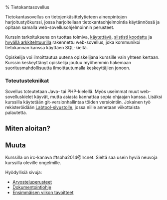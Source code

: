 % Tietokantasovellus

Tietokantasovellus on tietojenkäsittelytieteen aineopintojen harjoitustyökurssi,
jossa harjoitellaan tietokantaohjelmointia käytännössä 
ja opitaan samalla web-sovellusohjelmoinnin perusteet. 

Kurssin tarkoituksena on tuottaa toimiva,
[käytettävä][kaytettavyys], [siististi koodattu][cleancode] ja 
[hyvällä arkkitehtuurilla][arkkitehtuuri] rakennettu web-sovellus,
joka kommunikoi tietokannan kanssa käyttäen SQL-kieltä.

Opiskelija voi ilmoittautua uutena opiskelijana kurssille vain yhteen kertaan. Kurssin keskeyttänyt opiskelija joutuu myöhemmin hakemaan suoritusmahdollisuutta ilmoittautumalla keskeyttäjien jonoon.

### Toteutustekniikat

Sovellus toteutetaan Java- tai PHP-kielellä. 
Myös useimmat muut web-sovelluskielet käyvät, mutta asiasta kannattaa sopia ohjaajan kanssa.
Lisäksi 
kurssilla käytetään git-versionhallintaa töiden versiointiin. 
Jokainen työ rekisteröidään [Labtool-sivustolle](http://tsoha-labtool.herokuapp.com), 
jossa niille annetaan viikottaista palautetta.

## Miten aloitan?

<include src="aikataulu/index.markdown" />

## Muuta

Kurssilla on irc-kanava #tsoha2014@Ircnet. Sieltä saa usein hyviä neuvoja kurssilla oleville ongelmille.

Hyödyllisiä sivuja:

* [Arvosteluperusteet](arvosteluperusteet.html)
* [Dokumentointiohje](dokumentaatio-ohje.html)
* [Ensimmäisen viikon tavoitteet](aikataulu/viikkopalautukset/viikko1.html)

[kaytettavyys]: kaytettavyys.html
[arkkitehtuuri]: koodaaminen/arkkitehtuuri/index.html
[cleancode]: cleancode.html
[kielivalinta]: ohjelmointikielet/index.html
